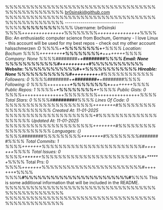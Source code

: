 %%%%%%%%%%%%%%%%%%%%%%%%%%%%%%%%%%%%%%%%%%%%%%%%%% br0sinski@github.com
%%%%%%%%%%%%%%%%%%%%%%%%%%%%%%%%%%%%%%%%%%%%%%%%%% ------------------------------
%%%%*****************%%%%%%%%*****************%%%% Username: br0sinski
%%%%*+++++++++++++++*%%%%%%%%*+++++++++++++++*%%%% Bio: An enthusiastic computer science from Bochum, Germany - I love Linux - this account will be used for my best repos - check out my other account halsschmerzen :D
%%%%*+*************+*%%%%%%%%*+*************+*%%%% Location: Bochum
%%%%*++++++++******+*%%%%%%%%*+******++++++++*%%%% Company: None
%%%%########*+**********************+*########%%%% Email: None
%%%%%%%%%%%%#+*******++++++++*******+#%%%%%%%%%%%% Website: 
%%%%%%%%%%%%#+**********************+*%%%%%%%%%%%% Hireable: None
%%%%%%%%%%%%#+*******++++++++*******+#%%%%%%%%%%%% Followers: 0
%%%%########*+*****+*########*+*****+*########%%%% Following: 0
%%%%*++++++++******+*%%%%%%%%*+******++++++++*%%%% Public Repos: 1
%%%%*+*************+*%%%%%%%%*+*************+*%%%% Public Gists: 0
%%%%*+++++++++++++++*%%%%%%%%*+++++++++++++++*%%%% Total Stars: 0
%%%%#****************########****************#%%%% Lines Of Code: 0
%%%%%%%%%%%%%%%%%%%%%++++++++#%%%%%%%%%%%%%%%%%%%% Created At: 11-01-2025
%%%%%%%%%%%%%%%%%%%%%*******+#%%%%%%%%%%%%%%%%%%%% Updated At: 11-01-2025
%%%%%%%%%%%%%%%%%%%%%++++++++#%%%%%%%%%%%%%%%%%%%% Languages: {}
%%%%########%%%%%%%%%********#%%%%%%%%########%%%% Total Commits: 1
%%%%*+++++++*%%%%%%%%%%%%%%%%%%%%%%%%#+++++++*%%%% Total Issues: 0
%%%%*+*****+*%%%%%%%%%%%%%%%%%%%%%%%%#+*****+*%%%% Total Prs: 0
%%%%*+++++++*%%%%%%%%%%%%%%%%%%%%%%%%#+++++++*%%%% 
%%%%********#%%%%%%%%%%%%%%%%%%%%%%%%#********%%%% This is some additional information that will be included in the README.
%%%%%%%%%%%%%%%%%%%%%%%%%%%%%%%%%%%%%%%%%%%%%%%%%% 
%%%%%%%%%%%%%%%%%%%%%%%%%%%%%%%%%%%%%%%%%%%%%%%%%% 
                                                   